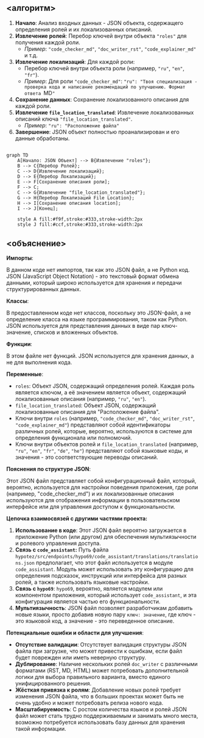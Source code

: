## <алгоритм>

1.  **Начало**: Анализ входных данных - JSON объекта, содержащего определения ролей и их локализованных описаний.
2.  **Извлечение ролей**: Перебор ключей внутри объекта `"roles"` для получения каждой роли.
    *   _Пример_: `"code_checker_md"`, `"doc_writer_rst"`, `"code_explainer_md"` и т.д.
3.  **Извлечение локализаций**: Для каждой роли:
    *   Перебор ключей внутри объекта роли (например, `"ru"`, `"en"`, `"fr"`).
    *   _Пример_: Для роли `"code_checker_md"`: `"ru": "Твоя специализация - проверка кода и написание рекомендаций по улучшению. Формат ответа `MD`"`
4.  **Сохранение данных**: Сохранение локализованного описания для каждой роли.
5.  **Извлечение `file_location_translated`**:  Извлечение локализованных описаний ключа `"file_location_translated"`.
    *   _Пример_: `"ru": "Расположение файла"`
6.  **Завершение**: JSON объект полностью проанализирован и его данные обработаны.

## <mermaid>

```mermaid
graph TD
    A[Начало: JSON Объект] --> B{Извлечение "roles"};
    B --> C{Перебор Ролей};
    C --> D{Извлечение локализаций};
    D --> E{Перебор Локализаций};
    E --> F[Сохранение описания роли];
    F --> C;
    C --> G{Извлечение "file_location_translated"};
    G --> H{Перебор Локализаций File Location};
    H --> I[Сохранение описания location];
    I --> J[Конец];

    style A fill:#f9f,stroke:#333,stroke-width:2px
    style J fill:#ccf,stroke:#333,stroke-width:2px
```

## <объяснение>

**Импорты**:

В данном коде нет импортов, так как это JSON файл, а не Python код. JSON (JavaScript Object Notation) - это текстовый формат обмена данными, который широко используется для хранения и передачи структурированных данных.

**Классы**:

В предоставленном коде нет классов, поскольку это JSON-файл, а не определение класса на языке программирования, таком как Python. JSON используется для представления данных в виде пар ключ-значение, списков и вложенных объектов.

**Функции**:

В этом файле нет функций. JSON используется для хранения данных, а не для выполнения кода.

**Переменные**:

*   `roles`: Объект JSON, содержащий определения ролей. Каждая роль является ключом, а её значением является объект, содержащий локализованные описания (например, `"ru"`, `"en"`).
*   `file_location_translated`: Объект JSON, содержащий локализованные описания для "Расположение файла".
*   Ключи внутри `roles` (например, `"code_checker_md"`, `"doc_writer_rst"`, `"code_explainer_md"`) представляют собой идентификаторы различных ролей, которые, вероятно, используются в системе для определения функционала или полномочий.
*   Ключи внутри объектов ролей и `file_location_translated` (например, `"ru"`, `"en"`, `"fr"`, `"de"`, `"he"`) представляют собой языковые коды, и значения - это соответствующие переводы описаний.

**Пояснения по структуре JSON**:

Этот JSON файл представляет собой конфигурационный файл, который, вероятно, используется для настройки поведения приложения, где роли (например, "code_checker_md") и их локализованные описания используются для отображения информации в пользовательском интерфейсе или для управления доступом к функциональности.

**Цепочка взаимосвязей с другими частями проекта:**

1.  **Использование в коде**: Этот JSON файл вероятно загружается в приложение Python (или другом) для обеспечения мультиязычности и ролевого управления доступа.
2.  **Связь с `code_assistant`:**  Путь файла `hypotez/src/endpoints/hypo69/code_assistant/translations/translations.json` предполагает, что этот файл используется в модуле `code_assistant`. Модуль может использовать эту конфигурацию для определения подсказок, инструкций или интерфейса для разных ролей, а также использовать языковые настройки.
3.  **Связь с `hypo69`**: `hypo69`, вероятно, является модулем или компонентом приложения, который использует `code_assistant`, и эта конфигурация является частью его функциональности.
4.  **Мультиязычность**: JSON файл позволяет разработчикам добавить новые языки, просто добавив новую пару `ключ: значение`, где ключ - это языковой код, а значение - это переведенное описание.

**Потенциальные ошибки и области для улучшения**:

*   **Отсутствие валидации**: Отсутствует валидация структуры JSON файла при загрузке, что может привести к ошибкам, если файл будет поврежден или иметь неверную структуру.
*   **Дублирование**: Наличие нескольких ролей `doc_writer` с различными форматами (RST, MD, HTML) может потребовать дополнительной логики для выбора правильного варианта, вместо единого унифицированного решения.
*   **Жёсткая привязка к ролям**: Добавление новых ролей требует изменения JSON файла, что в больших проектах может быть не очень удобно и может потребовать релиза нового кода.
*   **Масштабируемость**: С ростом количества языков и ролей JSON файл может стать трудно поддерживаемым и занимать много места, возможно потребуется использовать базу данных для хранения такой информации.